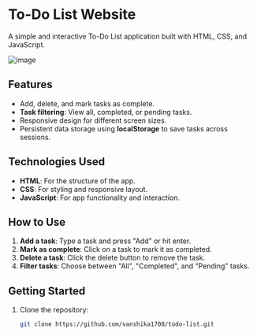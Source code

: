 # To-Do List Website

A simple and interactive To-Do List application built with HTML, CSS, and JavaScript.

![image](https://github.com/user-attachments/assets/2892eddc-9c95-439c-94e0-71f70cc02324)

## Features

- Add, delete, and mark tasks as complete.
- **Task filtering**: View all, completed, or pending tasks.
- Responsive design for different screen sizes.
- Persistent data storage using **localStorage** to save tasks across sessions.

## Technologies Used

- **HTML**: For the structure of the app.
- **CSS**: For styling and responsive layout.
- **JavaScript**: For app functionality and interaction.

## How to Use

1. **Add a task**: Type a task and press "Add" or hit enter.
2. **Mark as complete**: Click on a task to mark it as completed.
3. **Delete a task**: Click the delete button to remove the task.
4. **Filter tasks**: Choose between "All", "Completed", and "Pending" tasks.

## Getting Started

1. Clone the repository:
   ```bash
   git clone https://github.com/vanshika1708/todo-list.git
